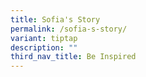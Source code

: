 ```yaml
---
title: Sofia's Story
permalink: /sofia-s-story/
variant: tiptap
description: ""
third_nav_title: Be Inspired
---
```

